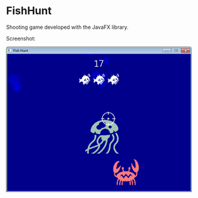 # FishHunt
Shooting game developed with the JavaFX library.

Screenshot:

![alt-text](https://github.com/adamkayal/FishHunt/blob/master/Screenshot.png)
